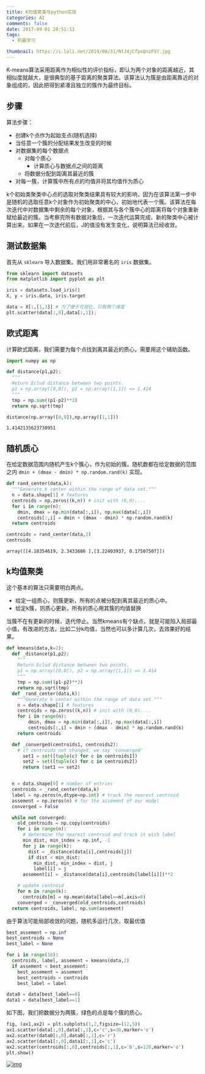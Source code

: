 ```yaml
---
title: K均值聚类与python实现
categories: AI
comments: false
date: 2017-09-01 20:51:11
tags:
  - 机器学习

thumbnail: https://i.loli.net/2019/08/31/NtJ4jCfpxQnzF5Y.jpg
---
```


K-means算法采用距离作为相似性的评价指标，即认为两个对象的距离越近，其相似度就越大，是很典型的基于距离的聚类算法。该算法认为簇是由距离靠近的对象组成的，因此把得到紧凑且独立的簇作为最终目标。



<!--more-->

## 步骤

算法步骤：

- 创建k个点作为起始支点(随机选择)
- 当任意一个簇的分配结果发生改变的时候
- 对数据集的每个数据点
  - 对每个质心
    - 计算质心与数据点之间的距离
  - 将数据分配到距离其最近的簇
- 对每一簇，计算簇中所有点的均值并将其均值作为质心

k个初始类聚类中心点的选取对聚类结果具有较大的影响，因为在该算法第一步中是随机的选取任意k个对象作为初始聚类的中心，初始地代表一个簇。该算法在每次迭代中对数据集中剩余的每个对象，根据其与各个簇中心的距离将每个对象重新赋给最近的簇。当考察完所有数据对象后，一次迭代运算完成，新的聚类中心被计算出来。如果在一次迭代前后，J的值没有发生变化，说明算法已经收敛。

## 测试数据集

首先从 `sklearn` 导入数据集。我们用非常著名的 `iris` 数据集。

```python
from sklearn import datasets
from matplotlib import pyplot as plt

iris = datasets.load_iris()
X, y = iris.data, iris.target

data = X[:,[1,3]] # 为了便于可视化，只取两个维度
plt.scatter(data[:,0],data[:,1]);
```

## 欧式距离

计算欧式距离，我们需要为每个点找到离其最近的质心，需要用这个辅助函数。

```python
import numpy as np

def distance(p1,p2):
  """
  Return Eclud distance between two points.
  p1 = np.array([0,0]), p2 = np.array([1,1]) => 1.414
  """
  tmp = np.sum((p1-p2)**2)
  return np.sqrt(tmp)

distance(np.array([0,0]),np.array([1,1]))
```

```pseudocode
1.4142135623730951
```



## 随机质心

在给定数据范围内随机产生k个簇心，作为初始的簇。随机数都在给定数据的范围之内 `dmin + (dmax - dmin) * np.random.rand(k)` 实现。

```python
def rand_center(data,k):
  """Generate k center within the range of data set."""
  n = data.shape[1] # features
  centroids = np.zeros((k,n)) # init with (0,0)....
  for i in range(n):
    dmin, dmax = np.min(data[:,i]), np.max(data[:,i])
    centroids[:,i] = dmin + (dmax - dmin) * np.random.rand(k)
  return centroids

centroids = rand_center(data,2)
centroids
```

```pseudocode
array([[4.18354619, 2.3433686 ],[3.22403937, 0.17507507]])
```

## k均值聚类

这个基本的算法只需要明白两点。

- 给定一组质心，则簇更新，所有的点被分配到离其最近的质心中。
- 给定k簇，则质心更新，所有的质心用其簇的均值替换

当簇不在有更新的时候，迭代停止。当然kmeans有个缺点，就是可能陷入局部最小值，有改进的方法，比如二分k均值，当然也可以多计算几次，去效果好的结果。

```python
def kmeans(data,k=2):
  def _distance(p1,p2):
    """
    Return Eclud distance between two points.
    p1 = np.array([0,0]), p2 = np.array([1,1]) => 1.414
    """
    tmp = np.sum((p1-p2)**2)
    return np.sqrt(tmp)
  def _rand_center(data,k):
    """Generate k center within the range of data set."""
    n = data.shape[1] # features
    centroids = np.zeros((k,n)) # init with (0,0)....
    for i in range(n):
        dmin, dmax = np.min(data[:,i]), np.max(data[:,i])
        centroids[:,i] = dmin + (dmax - dmin) * np.random.rand(k)
    return centroids

  def _converged(centroids1, centroids2):
    # if centroids not changed, we say 'converged'
      set1 = set([tuple(c) for c in centroids1])
      set2 = set([tuple(c) for c in centroids2])
      return (set1 == set2)


  n = data.shape[0] # number of entries
  centroids = _rand_center(data,k)
  label = np.zeros(n,dtype=np.int) # track the nearest centroid
  assement = np.zeros(n) # for the assement of our model
  converged = False

  while not converged:
    old_centroids = np.copy(centroids)
    for i in range(n):
      # determine the nearest centroid and track it with label
      min_dist, min_index = np.inf, -1
      for j in range(k):
        dist = _distance(data[i],centroids[j])
        if dist < min_dist:
          min_dist, min_index = dist, j
          label[i] = j
      assement[i] = _distance(data[i],centroids[label[i]])**2

    # update centroid
    for m in range(k):
      centroids[m] = np.mean(data[label==m],axis=0)
    converged = _converged(old_centroids,centroids)
  return centroids, label, np.sum(assement)
```

由于算法可能局部收敛的问题，随机多运行几次，取最优值

```python
best_assement = np.inf
best_centroids = None
best_label = None

for i in range(10):
  centroids, label, assement = kmeans(data,2)
  if assement < best_assement:
    best_assement = assement
    best_centroids = centroids
    best_label = label

data0 = data[best_label==0]
data1 = data[best_label==1]
```

如下图，我们把数据分为两簇，绿色的点是每个簇的质心。

```python
fig, (ax1,ax2) = plt.subplots(1,2,figsize=(12,5))
ax1.scatter(data[:,0],data[:,1],c='c',s=30,marker='o')
ax2.scatter(data0[:,0],data0[:,1],c='r')
ax2.scatter(data1[:,0],data1[:,1],c='c')
ax2.scatter(centroids[:,0],centroids[:,1],c='b',s=120,marker='o')
plt.show()
```

[![img](http://mitscherlich.me/assets/k-means/output.png)](http://mitscherlich.me/assets/k-means/output.png)